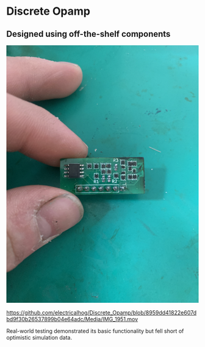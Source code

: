 # Discrete Opamp
## Designed using off-the-shelf components
![Populated board](https://github.com/electricalhog/Discrete_Opamp/blob/8959dd41822e607dbd9f30b26537899b04e64adc/Media/IMG_1823.JPEG)

https://github.com/electricalhog/Discrete_Opamp/blob/8959dd41822e607dbd9f30b26537899b04e64adc/Media/IMG_1951.mov

Real-world testing demonstrated its basic functionality but fell short of optimistic simulation data.
